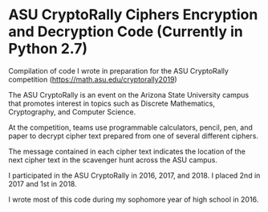# ASU CryptoRally Ciphers Encryption and Decryption Code (Currently in Python 2.7)
Compilation of code I wrote in preparation for the ASU CryptoRally competition (https://math.asu.edu/cryptorally2019)

The ASU CryptoRally is an event on the Arizona State University campus that promotes interest in topics such as Discrete Mathematics, Cryptography, and Computer Science.

At the competition, teams use programmable calculators, pencil, pen, and paper to decrypt cipher text prepared from one of several different ciphers.

The message contained in each cipher text indicates the location of the next cipher text in the scavenger hunt across the ASU campus.

I participated in the ASU CryptoRally in 2016, 2017, and 2018. I placed 2nd in 2017 and 1st in 2018.

I wrote most of this code during my sophomore year of high school in 2016.
